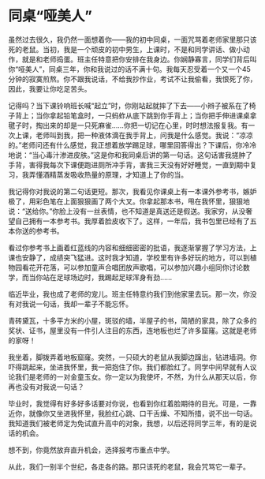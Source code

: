 # 同桌“哑美人”

虽然过去很久，我仍然一面想着你——我的初中同桌，一面咒骂着老师家里那只该死的老鼠。当初，我是一个顽皮的初中男生，上课时，不是和同学讲话、做小动作，就是和老师捣蛋。班主任特意把你安排在我身边。你娴静寡言，同学们背后叫你“哑美人”，同桌三年，你和我说过的话不满十句。我每天忍受着一个又一个45分钟的寂寞煎熬。你不跟我说话，不给我抄作业，考试不让我偷看，我恨死了你，因此，我要让你吃足苦头。 

记得吗？当下课铃响班长喊“起立”时，你刚站起就摔了下去——小辫子被系在了椅子背上；当你拿起铅笔盒时，一只蚂蚱从底下跳到你手背上；当你把手伸进课桌拿毽子时，掏出来的却是一只死麻雀……你把一切记在心里，时时想法报复我。有一次上课，老师叫到我，把一种液体滴在我手背上，问我是什么感觉。我说：“凉凉的。”老师问还有什么感觉，我正想着放学踢足球，哪里回答得出？下课后，你冷冷地说：“当心毒汁渗进皮肤。”这是你和我同桌后讲的第一句话。这句话害我搓肿了手背，害得我每次下课便跑进厕所冲手背，害我三天没有好好睡觉，一直到期中复习，我弄懂酒精蒸发吸收热量的原理，才知道上了你的当。 

我记得你对我说的第二句话更短。那次，我看见你课桌上有一本课外参考书，嫉妒极了，用彩色笔在上面狠狠画了两个大叉。你拿起那本书，甩在我怀里，狠狠地说：“送给你。”你脸上没有一丝表情，也不知道是真送还是假送。我家穷，从没奢望自己拥有一本参考书。我厚着脸皮收下了。这样，一年后，我书包里已经有了五本你送的参考书。 

看过你参考书上画着红蓝线的内容和细细密密的批语，我逐渐掌握了学习方法，上课也安静了，成绩突飞猛进。这时我才知道，学校里有许多好玩的地方，可以到植物园看花开花落，可以参加童声合唱团放声歌唱，可以参加兴趣小组同你讨论数学，而当你站在足球场边时，我踢起足球浑身有劲…… 

临近毕业，我也成了老师的宠儿。班主任特意约我们到他家里去玩。那一次，你没有对我说一句话，我却一辈子不能忘怀。 

青砖黛瓦，十多平方米的小屋，斑驳的墙，半屋子的书，简陋的家具，除了众多的奖状、证书，屋里没有一件引人注目的东西，连地板也烂了许多窟窿。这就是老师的家呀！ 

我坐着，脚拨弄着地板窟窿。突然，一只硕大的老鼠从我脚边蹿出，钻进墙洞。你吓得跳起来，坐进我怀里，我一把抱住了你。我们都脸红了。同学中间早就有人议论我们是老师的一对金童玉女。你一定以为我使坏，不然，为什么从那天以后，你再也没有对我说一句话？ 

毕业时，我觉得有好多好多话要对你说，也看到你红着脸期待的目光。可是，一靠近你，就像你又坐进我怀里，我脸红心跳、口干舌燥、不知所措，说不出一句话。我知道我们被老师定为免试直升高中的对象，我想，以后还将同学三年，有的是说话的机会。 

想不到，你竟然放弃直升机会，选择报考市重点中学。 

从此，我们一别半个世纪，各走各的路。那只该死的老鼠，我会咒骂它一辈子。